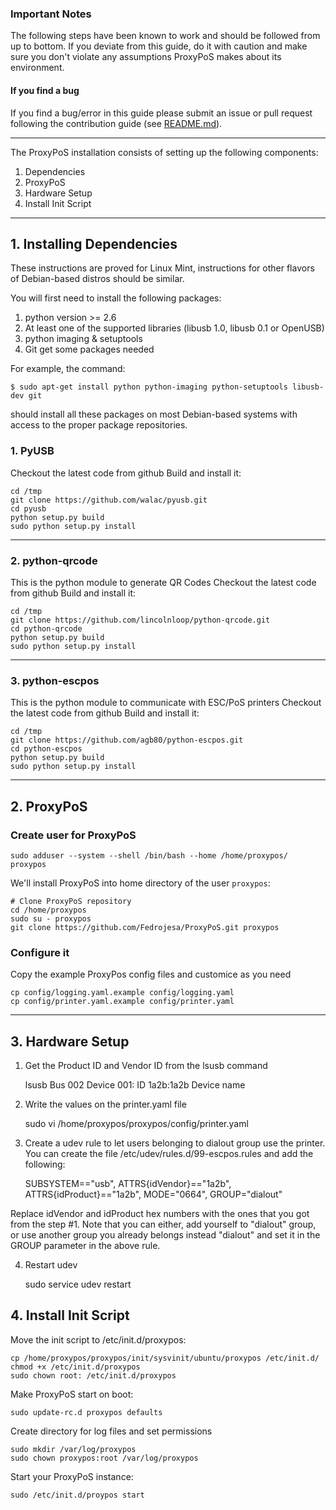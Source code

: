 ### Important Notes

The following steps have been known to work and should be followed from up to bottom.
If you deviate from this guide, do it with caution and make sure you don't violate
any assumptions ProxyPoS makes about its environment. 

#### If you find a bug

If you find a bug/error in this guide please submit an issue or pull request
following the contribution guide (see [README.md](README.md)).

- - -

The ProxyPoS installation consists of setting up the following components:

1. Dependencies
2. ProxyPoS
3. Hardware Setup
4. Install Init Script

----------

## 1. Installing Dependencies
These instructions are proved for Linux Mint, instructions for other flavors of Debian-based distros should be similar.

You will first need to install the following packages:

1. python version >= 2.6
2. At least one of the supported libraries (libusb 1.0, libusb 0.1 or OpenUSB)
3. python imaging & setuptools
4. Git get some packages needed

For example, the command:

```$ sudo apt-get install python python-imaging python-setuptools libusb-dev git```

should install all these packages on most Debian-based systems with access to the proper package repositories.

### 1. PyUSB
Checkout the latest code from github
Build and install it:

    cd /tmp
    git clone https://github.com/walac/pyusb.git
    cd pyusb
    python setup.py build
    sudo python setup.py install

----------

### 2. python-qrcode
This is the python module to generate QR Codes
Checkout the latest code from github
Build and install it:

    cd /tmp
    git clone https://github.com/lincolnloop/python-qrcode.git
    cd python-qrcode
    python setup.py build
    sudo python setup.py install

----------
    
### 3. python-escpos
This is the python module to communicate with ESC/PoS printers
Checkout the latest code from github
Build and install it:

    cd /tmp
    git clone https://github.com/agb80/python-escpos.git
    cd python-escpos
    python setup.py build
    sudo python setup.py install

----------

## 2. ProxyPoS

### Create user for ProxyPoS

    sudo adduser --system --shell /bin/bash --home /home/proxypos/ proxypos
    
We'll install ProxyPoS into home directory of the user `proxypos`:

    # Clone ProxyPoS repository
    cd /home/proxypos
    sudo su - proxypos
    git clone https://github.com/Fedrojesa/ProxyPoS.git proxypos
    
### Configure it
Copy the example ProxyPos config files and customice as you need

    cp config/logging.yaml.example config/logging.yaml
    cp config/printer.yaml.example config/printer.yaml

    
----------

## 3. Hardware Setup
1. Get the Product ID and Vendor ID from the lsusb command

    lsusb
    Bus 002 Device 001: ID 1a2b:1a2b Device name
    
2. Write the values on the printer.yaml file

    sudo vi /home/proxypos/proxypos/config/printer.yaml

3. Create a udev rule to let users belonging to dialout group use the printer. 
You can create the file /etc/udev/rules.d/99-escpos.rules and add the following:

    SUBSYSTEM=="usb", ATTRS{idVendor}=="1a2b", ATTRS{idProduct}=="1a2b", MODE="0664", GROUP="dialout"
    
Replace idVendor and idProduct hex numbers with the ones that you got from the step #1. 
Note that you can either, add yourself to "dialout" group, or use another group you already 
belongs instead "dialout" and set it in the GROUP parameter in the above rule.

4. Restart udev

    sudo service udev restart
    
## 4. Install Init Script

Move the init script to  /etc/init.d/proxypos:

    cp /home/proxypos/proxypos/init/sysvinit/ubuntu/proxypos /etc/init.d/
    chmod +x /etc/init.d/proxypos
    sudo chown root: /etc/init.d/proxypos

Make ProxyPoS start on boot:

    sudo update-rc.d proxypos defaults
    
Create directory for log files and set permissions

    sudo mkdir /var/log/proxypos
    sudo chown proxypos:root /var/log/proxypos
    
Start your ProxyPoS instance:

    sudo /etc/init.d/proypos start
    